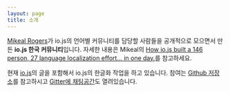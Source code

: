 ```yaml
---
layout: page
title: 소개
---
```


[Mikeal Rogers](https://github.com/mikeal)가 io.js의 언어별 커뮤니티를 담당할 사람들을 공개적으로 모으면서 만든 **io.js 한국 커뮤니티**입니다. 자세한 내용은 Mikeal의 [How io.js built a 146 person, 27 language localization effort… in one day.](https://medium.com/@mikeal/how-io-js-built-a-146-person-27-language-localization-effort-in-one-day-65e5b1c49a62)를 참고하세요.

현재 [io.js](https://medium.com/@iojs/)의 글을 포함해서 io.js의 한글화 작업을 하고 있습니다. 참여는 [Github 저장소](https://github.com/iojs/iojs-kr/)를 참고하시고 [Gitter에 채팅공간](https://gitter.im/iojs/iojs-kr)도 열려있습니다.

